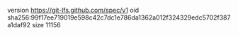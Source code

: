 version https://git-lfs.github.com/spec/v1
oid sha256:99f17ee719019e598c42c7dc1e786da1362a012f324329edc5702f387a1daf92
size 11156
